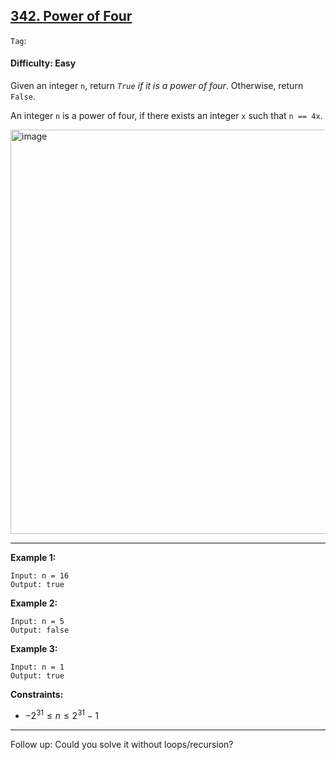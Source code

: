 ## [342. Power of Four](https://leetcode.com/problems/power-of-four/)

```Tag```:

#### Difficulty: Easy

Given an integer ```n```, return _```True``` if it is a power of four_. Otherwise, return ```False```.

An integer ```n``` is a power of four, if there exists an integer ```x``` such that ```n == 4x```.

<img width="647" alt="image" src="https://github.com/quananhle/Python/assets/35042430/c54a21e1-0168-424d-9c21-823bb014ebf7">

---

__Example 1:__
```
Input: n = 16
Output: true
```

__Example 2:__
```
Input: n = 5
Output: false
```

__Example 3:__
```
Input: n = 1
Output: true
```
 

__Constraints:__

- $-2^{31} \le n \le 2^{31} - 1$

---
 
Follow up: Could you solve it without loops/recursion?
